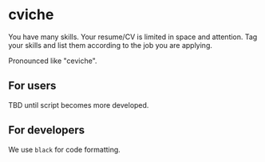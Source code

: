 # cviche
You have many skills. Your resume/CV is limited in space and attention. Tag your skills and list them according to the job you are applying.

Pronounced like "ceviche".

## For users
TBD until script becomes more developed.

## For developers
We use ``black`` for code formatting.